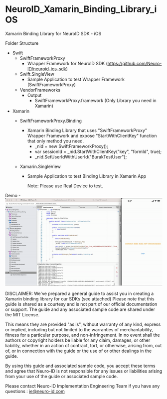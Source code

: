 # NeuroID_Xamarin_Binding_Library_iOS
Xamarin Binding Library for NeuroID SDK - iOS

Folder Structure 
- Swift
  - SwiftFrameworkProxy
    - Wrapper Framework for NeuroID SDK (https://github.com/Neuro-ID/neuroid-ios-sdk)
  - Swift.SingleView
    - Sample Application to test Wrapper Framework (SwiftFrameworkProxy)
  - VendorFrameworks
    - Output
      - SwiftFrameworkProxy.framework (Only Library you need in Xamarin)
- Xamarin
  - SwiftFrameworkProxy.Binding
    - Xamarin Binding Library that uses "SwiftFrameworkProxy" Wrapper Framework and expose "StartWithClientKey" function that only method you need.
      -  _nid = new SwiftFrameworkProxy();
      -  var sessionId = _nid.StartWithClientKey("key", "formId", true);
      -  _nid.SetUserIdWithUserId("BurakTestUser");
      
   - Xamarin.SingleView
     - Sample Application to test Binding Library in Xamarin App
    
       Note: Please use Real Device to test. 

Demo - <img src="https://github.com/burakneuroid/NeuroID_Xamarin_Binding_Library_iOS/blob/a0492a5c5986c9ddd96aa17a4ddb909a4ea5734b/xamarin_demo.gif"/>

DISCLAIMER: We've prepared a general guide to assist you in creating a Xamarin binding library for our SDKs (see attached) Please note that this guide is shared as a courtesy and is not part of our official documentation or support.
The guide and any associated sample code are shared under the MIT License. 

This means they are provided "as is", without warranty of any kind, express or implied, including but not limited to the warranties of merchantability, fitness for a particular purpose, and non-infringement. In no event shall the authors or copyright holders be liable for any claim, damages, or other liability, whether in an action of contract, tort, or otherwise, arising from, out of, or in connection with the guide or the use of or other dealings in the guide.

By using this guide and associated sample code, you accept these terms and agree that Neuro-ID is not responsible for any issues or liabilities arising from your use of the guide or associated sample code.

Please contact Neuro-ID Implementation Engineering Team if you have any questions :
ie@neuro-id.com
